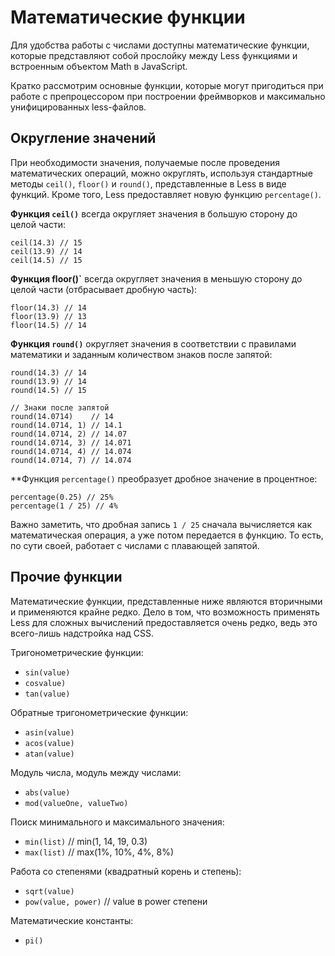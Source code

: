 # Математические функции

Для удобства работы с числами доступны математические функции, которые представляют собой прослойку между Less функциями и встроенным объектом Math в JavaScript.

Кратко рассмотрим основные функции, которые могут пригодиться при работе с препроцессором при построении фреймворков и максимально унифицированных less-файлов.



## Округление значений

При необходимости значения, получаемые после проведения математических операций, можно округлять, используя стандартные методы `ceil()`, `floor()` и `round()`, представленные в Less в виде функций. Кроме того, Less предоставляет новую функцию `percentage()`.

**Функция `ceil()`** всегда округляет значения в большую сторону до целой части:

```less
ceil(14.3) // 15
ceil(13.9) // 14
ceil(14.5) // 15
```

**Функция floor()`** всегда округляет значения в меньшую сторону до целой части (отбрасывает дробную часть):

```less
floor(14.3) // 14
floor(13.9) // 13
floor(14.5) // 14
```

**Функция `round()`** округляет значения в соответствии с правилами математики и заданным количеством знаков после запятой:

```less
round(14.3) // 14
round(13.9) // 14
round(14.5) // 15

// Знаки после запятой
round(14.0714)    // 14
round(14.0714, 1) // 14.1
round(14.0714, 2) // 14.07
round(14.0714, 3) // 14.071
round(14.0714, 4) // 14.074
round(14.0714, 7) // 14.074
```

**Функция `percentage()` преобразует дробное значение в процентное:

```less
percentage(0.25) // 25%
percentage(1 / 25) // 4%
```

Важно заметить, что дробная запись `1 / 25` сначала вычисляется как математическая операция, а уже потом передается в функцию. То есть, по сути своей, работает с числами с плавающей запятой.




## Прочие функции

Математические функции, представленные ниже являются вторичными и применяются крайне редко. Дело в том, что возможность применять Less для сложных вычислений предоставляется очень редко, ведь это всего-лишь надстройка над CSS.

Тригонометрические функции:

 * `sin(value)`
 * `cosvalue)`
 * `tan(value)`

Обратные тригонометрические функции:

 * `asin(value)`
 * `acos(value)`
 * `atan(value)`

Модуль числа, модуль между числами:

 * `abs(value)`
 * `mod(valueOne, valueTwo)`

Поиск минимального и максимального значения:

 * `min(list)` // min(1, 14, 19, 0.3)
 * `max(list)` // max(1%, 10%, 4%, 8%)

Работа со степенями (квадратный корень и степень):

 * `sqrt(value)`
 * `pow(value, power)` // value в power степени

Математические константы:

 * `pi()`
